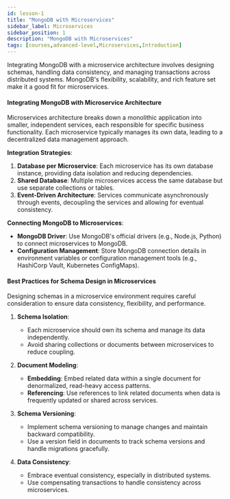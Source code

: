 ```yaml
---
id: lesson-1
title: "MongoDB with Microservices"
sidebar_label: Microservices
sidebar_position: 1
description: "MongoDB with Microservices"
tags: [courses,advanced-level,Microservices,Introduction]
---  
```


Integrating MongoDB with a microservice architecture involves designing schemas, handling data consistency, and managing transactions across distributed systems. MongoDB's flexibility, scalability, and rich feature set make it a good fit for microservices.

#### Integrating MongoDB with Microservice Architecture

Microservices architecture breaks down a monolithic application into smaller, independent services, each responsible for specific business functionality. Each microservice typically manages its own data, leading to a decentralized data management approach.

**Integration Strategies**:
1. **Database per Microservice**: Each microservice has its own database instance, providing data isolation and reducing dependencies.
2. **Shared Database**: Multiple microservices access the same database but use separate collections or tables.
3. **Event-Driven Architecture**: Services communicate asynchronously through events, decoupling the services and allowing for eventual consistency.

**Connecting MongoDB to Microservices**:
- **MongoDB Driver**: Use MongoDB's official drivers (e.g., Node.js, Python) to connect microservices to MongoDB.
- **Configuration Management**: Store MongoDB connection details in environment variables or configuration management tools (e.g., HashiCorp Vault, Kubernetes ConfigMaps).

#### Best Practices for Schema Design in Microservices

Designing schemas in a microservice environment requires careful consideration to ensure data consistency, flexibility, and performance.

1. **Schema Isolation**:
   - Each microservice should own its schema and manage its data independently.
   - Avoid sharing collections or documents between microservices to reduce coupling.

2. **Document Modeling**:
   - **Embedding**: Embed related data within a single document for denormalized, read-heavy access patterns.
   - **Referencing**: Use references to link related documents when data is frequently updated or shared across services.

3. **Schema Versioning**:
   - Implement schema versioning to manage changes and maintain backward compatibility.
   - Use a version field in documents to track schema versions and handle migrations gracefully.

4. **Data Consistency**:
   - Embrace eventual consistency, especially in distributed systems.
   - Use compensating transactions to handle consistency across microservices.